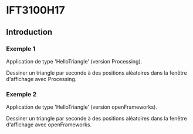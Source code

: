 # IFT3100H17

## Introduction

### Exemple 1

Application de type 'HelloTriangle' (version Processing).

Dessiner un triangle par seconde à des positions aléatoires dans la fenêtre d'affichage avec Processing.

### Exemple 2

Application de type 'HelloTriangle' (version openFrameworks).

Dessiner un triangle par seconde à des positions aléatoires dans la fenêtre d'affichage avec openFrameworks.
